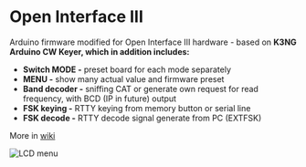 # Open Interface III
Arduino firmware modified for Open Interface III hardware - based on **K3NG Arduino CW Keyer, which in addition includes:**
- **Switch MODE -** preset board for each mode separately
- **MENU -** show many actual value and firmware preset
- **Band decoder -** sniffing CAT or generate own request for read frequency, with BCD (IP in future) output
- **FSK keying -** RTTY keying from memory button or serial line
- **FSK decode -** RTTY decode signal generate from PC (EXTFSK)

More in [wiki](https://remoteqth.com/wiki/index.php?page=Open+interface+III)

![LCD menu](https://remoteqth.com/img/wiki-open-interface-3-04.png)
